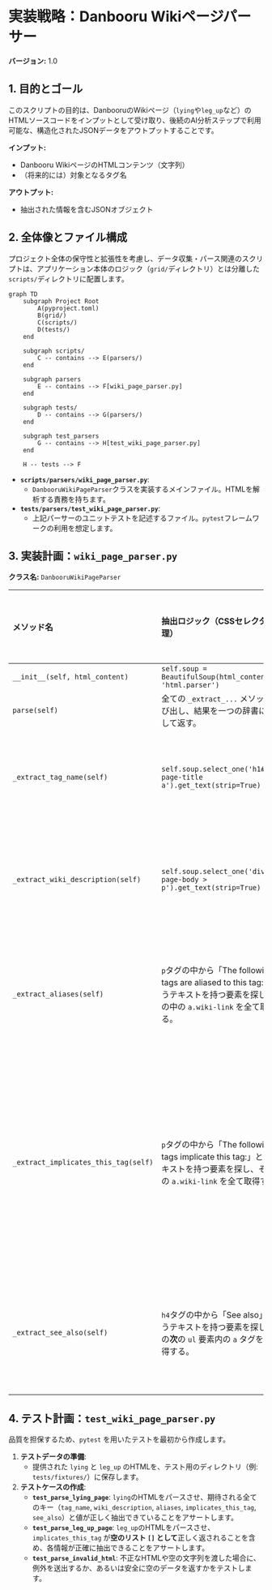# 実装戦略：Danbooru Wikiページパーサー

**バージョン:** 1.0

## 1. 目的とゴール
このスクリプトの目的は、DanbooruのWikiページ（`lying`や`leg_up`など）のHTMLソースコードをインプットとして受け取り、後続のAI分析ステップで利用可能な、構造化されたJSONデータをアウトプットすることです。

**インプット:**
*   Danbooru WikiページのHTMLコンテンツ（文字列）
*   （将来的には）対象となるタグ名

**アウトプット:**
*   抽出された情報を含むJSONオブジェクト

## 2. 全体像とファイル構成
プロジェクト全体の保守性と拡張性を考慮し、データ収集・パース関連のスクリプトは、アプリケーション本体のロジック（`grid/`ディレクトリ）とは分離した`scripts/`ディレクトリに配置します。

```mermaid
graph TD
    subgraph Project Root
        A(pyproject.toml)
        B(grid/)
        C(scripts/)
        D(tests/)
    end

    subgraph scripts/
        C -- contains --> E(parsers/)
    end
    
    subgraph parsers
        E -- contains --> F[wiki_page_parser.py]
    end

    subgraph tests/
        D -- contains --> G(parsers/)
    end

    subgraph test_parsers
        G -- contains --> H[test_wiki_page_parser.py]
    end

    H -- tests --> F
```

-   **`scripts/parsers/wiki_page_parser.py`**:
    -   `DanbooruWikiPageParser`クラスを実装するメインファイル。HTMLを解析する責務を持ちます。
-   **`tests/parsers/test_wiki_page_parser.py`**:
    -   上記パーサーのユニットテストを記述するファイル。`pytest`フレームワークの利用を想定します。

## 3. 実装計画：`wiki_page_parser.py`

**クラス名:** `DanbooruWikiPageParser`

| メソッド名 | 抽出ロジック（CSSセレクタと処理） | 備考（`lying`と`leg_up`での検証） |
| :--- | :--- | :--- |
| `__init__(self, html_content)` | `self.soup = BeautifulSoup(html_content, 'html.parser')` | - |
| `parse(self)` | 全ての `_extract_...` メソッドを呼び出し、結果を一つの辞書に集約して返す。 | - |
| `_extract_tag_name(self)` | `self.soup.select_one('h1#wiki-page-title a').get_text(strip=True)` | `lying`, `leg_up` 共にこのセレクタでタグ名を取得可能。 |
| `_extract_wiki_description(self)` | `self.soup.select_one('div#wiki-page-body > p').get_text(strip=True)` | 最初の `p` タグを説明文と見なす。両方のHTMLで有効。 |
| `_extract_aliases(self)` | `p`タグの中から「The following tags are aliased to this tag:」というテキストを持つ要素を探し、その中の `a.wiki-link` を全て取得する。 | `lying`, `leg_up` 共にこの構造を持つため、リストとして抽出可能。 |
| `_extract_implicates_this_tag(self)` | `p`タグの中から「The following tags implicate this tag:」というテキストを持つ要素を探し、その中の `a.wiki-link` を全て取得する。 | `lying`には存在するが、`leg_up`には存在しない。要素が見つからない場合は**空のリスト**を返す堅牢な設計が必須。 |
| `_extract_see_also(self)` | `h4`タグの中から「See also」というテキストを持つ要素を探し、その**次**の `ul` 要素内の `a` タグを全て取得する。 | 両方のHTMLでこの構造（`h4` -> `ul`）が確認できるため有効。 |

## 4. テスト計画：`test_wiki_page_parser.py`

品質を担保するため、`pytest` を用いたテストを最初から作成します。

1.  **テストデータの準備**:
    -   提供された `lying` と `leg_up` のHTMLを、テスト用のディレクトリ（例: `tests/fixtures/`）に保存します。
2.  **テストケースの作成**:
    -   **`test_parse_lying_page`**: `lying`のHTMLをパースさせ、期待される全てのキー（`tag_name`, `wiki_description`, `aliases`, `implicates_this_tag`, `see_also`）と値が正しく抽出できていることをアサートします。
    -   **`test_parse_leg_up_page`**: `leg_up`のHTMLをパースさせ、`implicates_this_tag` が**空のリスト `[]` として**正しく返されることを含め、各情報が正確に抽出できることをアサートします。
    -   **`test_parse_invalid_html`**: 不正なHTMLや空の文字列を渡した場合に、例外を送出するか、あるいは安全に空のデータを返すかをテストします。